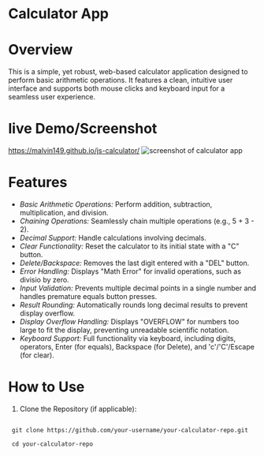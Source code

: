 # Calculator App

# Overview 
This is a simple, yet robust, web-based calculator application designed to perform basic arithmetic operations. It features a clean, intuitive user interface and supports both mouse clicks and keyboard input for a seamless user experience.

# live Demo/Screenshot

https://malvin149.github.io/js-calculator/
<img src="./assets/" alt="screenshot of calculator app">


# Features 
- *Basic Arithmetic Operations:* Perform addition, subtraction, multiplication, and division.
- *Chaining Operations:* Seamlessly chain multiple operations (e.g., 5 + 3 - 2).
- *Decimal Support:* Handle calculations involving decimals.
- *Clear Functionality:* Reset the calculator to its initial state with a "C" button.
- *Delete/Backspace:* Removes the last digit entered with a "DEL" button.
- *Error Handling:* Displays "Math Error" for invalid operations, such as divisio by zero.
- *Input Validation:* Prevents multiple decimal points in a single number and handles premature equals button presses.
- *Result Rounding:* Automatically rounds long decimal results to prevent display overflow.
- *Display Overflow Handling:* Displays "OVERFLOW" for numbers too large to fit the display, preventing unreadable scientific notation.
- *Keyboard Support:* Full functionality via keyboard, including digits, operators, Enter (for equals), Backspace (for Delete), and 'c'/'C'/Escape (for clear).

# How to Use 
1. Clone the Repository (if applicable):
 <code>
 git clone https://github.com/your-username/your-calculator-repo.git
 </code>
 <code>
 cd your-calculator-repo
 </code> 